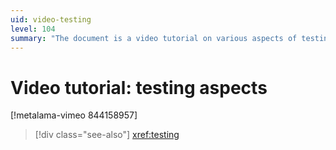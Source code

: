 ```yaml
---
uid: video-testing
level: 104
summary: "The document is a video tutorial on various aspects of testing, with a reference link for additional information on the topic."
---
```


# Video tutorial: testing aspects

[!metalama-vimeo 844158957]

> [!div class="see-also"]
> <xref:testing>
